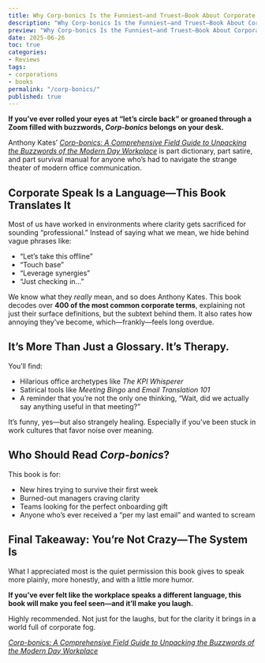 ```yaml
---
title: Why Corp-bonics Is the Funniest—and Truest—Book About Corporate Life You'll Ever Read
description: "Why Corp-bonics Is the Funniest—and Truest—Book About Corporate Life You'll Ever Read"
preview: "Why Corp-bonics Is the Funniest—and Truest—Book About Corporate Life You'll Ever Read"
date: 2025-06-26
toc: true
categories:
- Reviews
tags:
- corporations
- books
permalink: "/corp-bonics/"
published: true
---
```

**If you’ve ever rolled your eyes at “let’s circle back” or groaned through a Zoom filled with buzzwords, *Corp-bonics* belongs on your desk.**

Anthony Kates’ *[Corp-bonics: A Comprehensive Field Guide to Unpacking the Buzzwords of the Modern Day Workplace](https://amzn.to/4erOkku)* is part dictionary, part satire, and part survival manual for anyone who’s had to navigate the strange theater of modern office communication.

## Corporate Speak Is a Language—This Book Translates It

Most of us have worked in environments where clarity gets sacrificed for sounding “professional.” Instead of saying what we mean, we hide behind vague phrases like:

- “Let’s take this offline”
- “Touch base”
- “Leverage synergies”
- “Just checking in…”

We know what they *really* mean, and so does Anthony Kates. This book decodes over **400 of the most common corporate terms**, explaining not just their surface definitions, but the subtext behind them. It also rates how annoying they’ve become, which—frankly—feels long overdue.

## It’s More Than Just a Glossary. It’s Therapy.

You’ll find:

- Hilarious office archetypes like *The KPI Whisperer*
- Satirical tools like *Meeting Bingo* and *Email Translation 101*
- A reminder that you’re not the only one thinking, “Wait, did we actually say anything useful in that meeting?”

It’s funny, yes—but also strangely healing. Especially if you’ve been stuck in work cultures that favor noise over meaning.

## Who Should Read *Corp-bonics*?

This book is for:

- New hires trying to survive their first week
- Burned-out managers craving clarity
- Teams looking for the perfect onboarding gift
- Anyone who’s ever received a “per my last email” and wanted to scream

## Final Takeaway: You’re Not Crazy—The System Is

What I appreciated most is the quiet permission this book gives to speak more plainly, more honestly, and with a little more humor.

**If you’ve ever felt like the workplace speaks a different language, this book will make you feel seen—and it’ll make you laugh.**

Highly recommended. Not just for the laughs, but for the clarity it brings in a world full of corporate fog.

*[Corp-bonics: A Comprehensive Field Guide to Unpacking the Buzzwords of the Modern Day Workplace](https://amzn.to/4erOkku)*